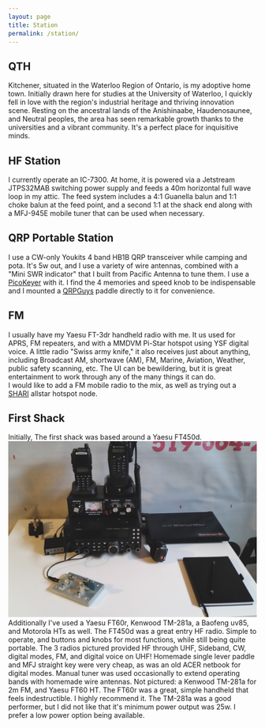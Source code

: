 ```yaml
---
layout: page
title: Station
permalink: /station/
---
```

## QTH
Kitchener, situated in the Waterloo Region of Ontario, is my adoptive home town. Initially drawn here for studies at the University of Waterloo, I quickly fell in love with the region's industrial heritage and thriving innovation scene. Resting on the ancestral lands of the Anishinaabe, Haudenosaunee, and Neutral peoples, the area has seen remarkable growth thanks to the universities and a vibrant community. It's a perfect place for inquisitive minds.


## HF Station
I currently operate an IC-7300. At home, it is powered via a Jetstream JTPS32MAB switching 
power supply and feeds a 40m horizontal full wave loop in my attic. The feed system includes
a 4:1 Guanella balun and 1:1 choke balun at the feed point, and a second 1:1 at the shack end
along with a MFJ-945E mobile tuner that can be used when necessary. 

## QRP Portable Station
I use a CW-only Youkits 4 band HB1B QRP transceiver while camping and pota. It's 5w out, and I use a variety of wire
antennas, combined with a "Mini SWR indicator" that I built from Pacific Antenna to tune them.
I use a [PicoKeyer](http://www.hamgadgets.com/ULTRA-PICOKEYER) with it. I find the 4 memories
and speed knob to be indispensable and I mounted a [QRPGuys](http://www.hamgadgets.com/ULTRA-PICOKEYER)
paddle directly to it for convenience.

## FM
I usually have my Yaesu FT-3dr handheld radio with me. It us used for APRS, FM repeaters, and
with a MMDVM Pi-Star hotspot using YSF digital voice. A little radio "Swiss army knife,"
it also receives just about anything, including Broadcast AM, shortwave (AM), FM, Marine, Aviation, Weather, 
public safety scanning, etc. The UI can be bewildering, but it is great entertainment to 
work through any of the many things it can do.  
I would like to add a FM mobile radio
to the mix, as well as trying out a [SHARI](https://kitsforhams.com/) allstar hotspot node.

## First Shack 
Initially, The first shack was based around a Yaesu FT450d.
![First Shack](assets/images/old_station.jpg)
Additionally I've used a Yaesu FT60r, Kenwood TM-281a, a Baofeng uv85, and
Motorola HTs as well. The FT450d was a great entry HF radio. 
Simple to operate, and 
buttons and knobs for most functions, while still being quite portable. 
The 3 radios pictured provided HF through UHF, Sideband, CW, digital modes, FM, and digital
voice on UHF! Homemade single lever paddle and MFJ straight key were very cheap, as 
was an old ACER netbook for digital modes. Manual tuner was used occasionally to extend
operating bands with homemade wire antennas.  Not pictured: a Kenwood TM-281a for 2m FM, and
Yaesu FT60 HT. The FT60r was a great, simple handheld that feels indestructible. I highly
recommend it. The TM-281a was a good performer, but I did not like that it's minimum
power output was 25w. I prefer a low power option being available. 
